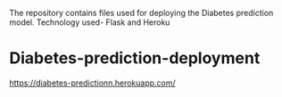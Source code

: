 The repository contains files used for deploying the Diabetes prediction model.
Technology used- Flask and Heroku
# Diabetes-prediction-deployment
https://diabetes-predictionn.herokuapp.com/
